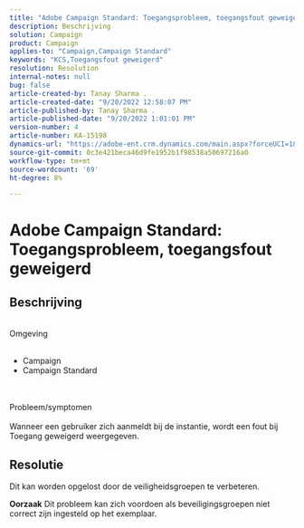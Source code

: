 ```yaml
---
title: "Adobe Campaign Standard: Toegangsprobleem, toegangsfout geweigerd"
description: Beschrijving
solution: Campaign
product: Campaign
applies-to: "Campaign,Campaign Standard"
keywords: "KCS,Toegangsfout geweigerd"
resolution: Resolution
internal-notes: null
bug: false
article-created-by: Tanay Sharma .
article-created-date: "9/20/2022 12:58:07 PM"
article-published-by: Tanay Sharma .
article-published-date: "9/20/2022 1:01:01 PM"
version-number: 4
article-number: KA-15198
dynamics-url: "https://adobe-ent.crm.dynamics.com/main.aspx?forceUCI=1&pagetype=entityrecord&etn=knowledgearticle&id=f4b308dc-e338-ed11-9db1-002248086735"
source-git-commit: 0c3e421beca46d9fe1952b1f98538a50697216a0
workflow-type: tm+mt
source-wordcount: '69'
ht-degree: 8%

---
```


# Adobe Campaign Standard: Toegangsprobleem, toegangsfout geweigerd

## Beschrijving

<br>Omgeving<br><br>
- Campaign
- Campaign Standard



<br><br>Probleem/symptomen<br><br>
Wanneer een gebruiker zich aanmeldt bij de instantie, wordt een fout bij Toegang geweigerd weergegeven.


## Resolutie




Dit kan worden opgelost door de veiligheidsgroepen te verbeteren.


<b>Oorzaak</b>
Dit probleem kan zich voordoen als beveiligingsgroepen niet correct zijn ingesteld op het exemplaar.
